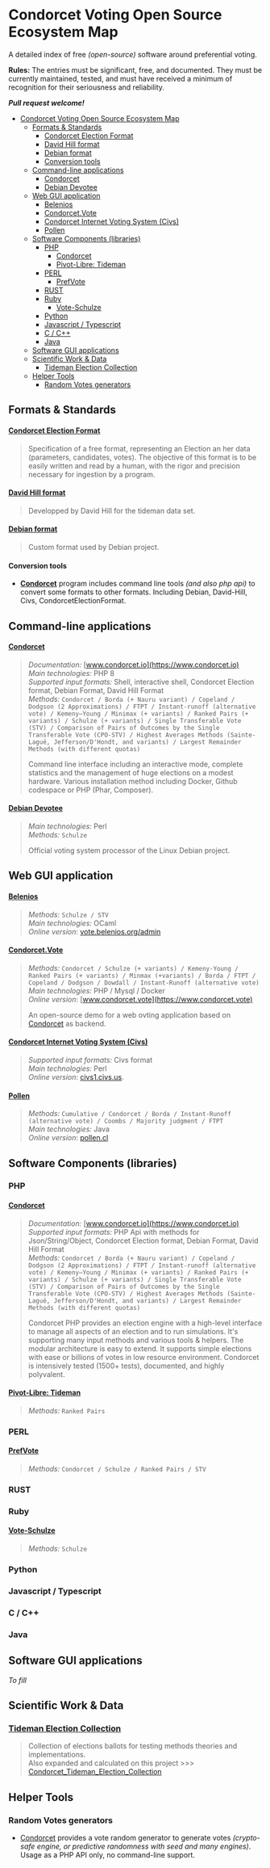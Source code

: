 Condorcet Voting Open Source Ecosystem Map
=========================================
A detailed index of free _(open-source)_ software around preferential voting.  

**Rules:** The entries must be significant, free, and documented. They must be currently maintained, tested, and must have received a minimum of recognition for their seriousness and reliability.  

**_Pull request welcome!_**

- [Condorcet Voting Open Source Ecosystem Map](#condorcet-voting-open-source-ecosystem-map)
  - [Formats \& Standards](#formats--standards)
      - [Condorcet Election Format](#condorcet-election-format)
      - [David Hill format](#david-hill-format)
      - [Debian format](#debian-format)
      - [Conversion tools](#conversion-tools)
  - [Command-line applications](#command-line-applications)
      - [Condorcet](#condorcet)
      - [Debian Devotee](#debian-devotee)
  - [Web GUI application](#web-gui-application)
      - [Belenios](#belenios)
      - [Condorcet.Vote](#condorcetvote)
      - [Condorcet Internet Voting System (Civs)](#condorcet-internet-voting-system-civs)
      - [Pollen](#pollen)
  - [Software Components (libraries)](#software-components-libraries)
    - [PHP](#php)
      - [Condorcet](#condorcet-1)
      - [Pivot-Libre: Tideman](#pivot-libre-tideman)
    - [PERL](#perl)
      - [PrefVote](#prefvote)
    - [RUST](#rust)
    - [Ruby](#ruby)
      - [Vote-Schulze](#vote-schulze)
    - [Python](#python)
    - [Javascript / Typescript](#javascript--typescript)
    - [C / C++](#c--c)
    - [Java](#java)
  - [Software GUI applications](#software-gui-applications)
  - [Scientific Work \& Data](#scientific-work--data)
    - [Tideman Election Collection](#tideman-election-collection)
  - [Helper Tools](#helper-tools)
    - [Random Votes generators](#random-votes-generators)


## Formats & Standards
  #### [Condorcet Election Format](https://github.com/CondorcetVote/CondorcetElectionFormat)
  > Specification of a free format, representing an Election an her data (parameters, candidates, votes). The objective of this format is to be easily written and read by a human, with the rigor and precision necessary for ingestion by a program.

  #### [David Hill format](https://rangevoting.org/TidemanData.html)
  > Developped by David Hill for the tideman data set.

  #### [Debian format](https://www.debian.org/vote/index.en.html)
  > Custom format used by Debian project.  
  
  #### Conversion tools
  * **[Condorcet](https://github.com/julien-boudry/Condorcet)** program includes command line tools *(and also php api)* to convert some formats to other formats. Including Debian, David-Hill, Civs, CondorcetElectionFormat.
  
## Command-line applications
  #### [Condorcet](https://github.com/julien-boudry/Condorcet)
  > *Documentation:* [www.condorcet.io](https://www.condorcet.io)  
  > *Main technologies:* PHP 8  
  > *Supported input formats:*  Shell, interactive shell, Condorcet Election format, Debian Format, David Hill Format  
  > *Methods:* ```Condorcet / Borda (+ Nauru variant) / Copeland / Dodgson (2 Approximations) / FTPT / Instant-runoff (alternative vote) / Kemeny–Young / Minimax (+ variants) / Ranked Pairs (+ variants) / Schulze (+ variants) / Single Transferable Vote (STV) / Comparison of Pairs of Outcomes by the Single Transferable Vote (CPO-STV) / Highest Averages Methods (Sainte-Laguë, Jefferson/D'Hondt, and variants) / Largest Remainder Methods (with different quotas)```  
  >
  > Command line interface including an interactive mode, complete statistics and the management of huge elections on a modest hardware. Various installation method including Docker, Github codespace or PHP (Phar, Composer).
  
  #### [Debian Devotee](https://salsa.debian.org/debian/devotee)
  > *Main technologies:* Perl  
  > *Methods:* ```Schulze```
  >
  > Official voting system processor of the Linux Debian project.
  
  



## Web GUI application
  #### [Belenios](https://github.com/glondu/belenios/)
  > *Methods:* ```Schulze / STV ```  
  > *Main technologies:* OCaml  
  > *Online version*: [vote.belenios.org/admin](https://vote.belenios.org/admin)  

  #### [Condorcet.Vote](https://github.com/julien-boudry/Condorcet.Vote)
  > *Methods:* ```Condorcet / Schulze (+ variants) / Kemeny-Young / Ranked Pairs (+ variants) / Minmax (+variants) / Borda / FTPT / Copeland / Dodgson / Dowdall / Instant-Runoff (alternative vote)```  
  > *Main technologies:* PHP / Mysql / Docker  
  > *Online version*: [www.condorcet.vote](https://www.condorcet.vote)  
  >
  > An open-source demo for a web ovting application based on [Condorcet](#condorcet-1) as backend.

  #### [Condorcet Internet Voting System (Civs)](https://github.com/andrewcmyers/civs)
  > *Supported input formats:* Civs format  
  > *Main technologies:* Perl  
  > *Online version*: [civs1.civs.us](https://civs1.civs.us/).

  #### [Pollen](https://gitlab.nuiton.org/chorem/pollen)
  > *Methods:* ```Cumulative / Condorcet / Borda / Instant-Runoff (alternative vote) / Coombs / Majority judgment / FTPT```  
  > *Main technologies:* Java  
  > *Online version*: [pollen.cl](https://pollen.cl/)  

## Software Components (libraries)
### PHP
  #### [Condorcet](https://github.com/julien-boudry/Condorcet)
  > *Documentation:* [www.condorcet.io](https://www.condorcet.io)  
  > *Supported input formats:*  PHP Api with methods for Json/String/Object, Condorcet Election format, Debian Format, David Hill Format  
  > *Methods:* ```Condorcet / Borda (+ Nauru variant) / Copeland / Dodgson (2 Approximations) / FTPT / Instant-runoff (alternative vote) / Kemeny–Young / Minimax (+ variants) / Ranked Pairs (+ variants) / Schulze (+ variants) / Single Transferable Vote (STV) / Comparison of Pairs of Outcomes by the Single Transferable Vote (CPO-STV) / Highest Averages Methods (Sainte-Laguë, Jefferson/D'Hondt, and variants) / Largest Remainder Methods (with different quotas)```  
  >
  > Condorcet PHP provides an election engine with a high-level interface to manage all aspects of an election and to run simulations. It's supporting many input methods and various tools & helpers.
  > The modular architecture is easy to extend. It supports simple elections with ease or billions of votes in low resource environment.
  > Condorcet is intensively tested (1500+ tests), documented, and highly polyvalent. 
  
  #### [Pivot-Libre: Tideman](https://github.com/pivot-libre/tideman)
  > *Methods:* ```Ranked Pairs```

### PERL
  #### [PrefVote](https://github.com/ikluft/prefvote)
  > *Methods:* ```Condorcet / Schulze / Ranked Pairs / STV```
### RUST
### Ruby
  #### [Vote-Schulze](https://github.com/asaaki/vote-schulze)
  > *Methods:* ```Schulze```
### Python
### Javascript / Typescript
### C / C++
### Java


## Software GUI applications
*To fill*


## Scientific Work & Data

  ### [Tideman Election Collection](https://rangevoting.org/TidemanData.html)
  > Collection of elections ballots for testing methods theories and implementations.  
  > Also expanded and calculated on this project >>> [Condorcet_Tideman_Election_Collection](https://github.com/CondorcetVote/Condorcet_Tideman_Election_Collection)


## Helper Tools

  ### Random Votes generators

  * [Condorcet](#condorcet-1) provides a vote random generator to generate votes *(crypto-safe engine, or predictive randomness with seed and many engines)*. Usage as a PHP API only, no command-line support.